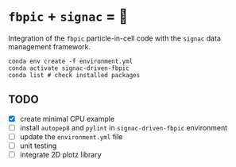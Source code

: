 # `fbpic` + `signac` = 💓

Integration of the `fbpic` particle-in-cell code with the `signac` data management framework.

```console
conda env create -f environment.yml
conda activate signac-driven-fbpic
conda list # check installed packages
```

## TODO

- [X] create minimal CPU example
- [ ] install `autopep8` and `pylint` in `signac-driven-fbpic` environment
- [ ] update the `environment.yml` file
- [ ] unit testing
- [ ] integrate 2D plotz library